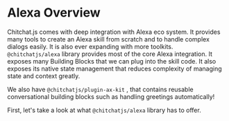 # Alexa Overview

Chitchat.js comes with deep integration with Alexa eco system. It provides many tools to create an Alexa skill from scratch and to handle complex dialogs easily. It is also ever expanding with more toolkits. `@chitchatjs/alexa` library provides most of the core Alexa integration. It exposes many Building Blocks that we can plug into the skill code. It also exposes its native state management that reduces complexity of managing state and context greatly.

We also have `@chitchatjs/plugin-ax-kit` <Badge text="new" /><Badge text="0.3.0+" type="error" />, that contains reusable conversational building blocks such as handling greetings automatically!

First, let's take a look at what `@chitchatjs/alexa` library has to offer.
